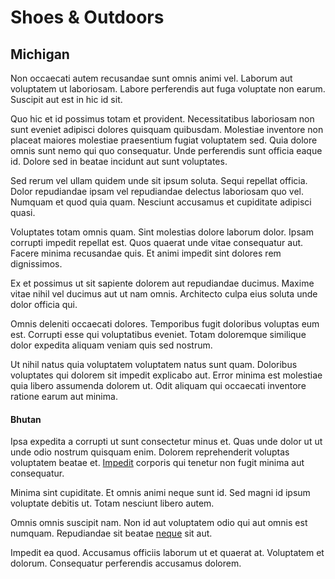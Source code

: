 # Shoes & Outdoors

## Michigan

Non occaecati autem recusandae sunt omnis animi vel. Laborum aut voluptatem ut laboriosam. Labore perferendis aut fuga voluptate non earum. Suscipit aut est in hic id sit.

Quo hic et id possimus totam et provident. Necessitatibus laboriosam non sunt eveniet adipisci dolores quisquam quibusdam. Molestiae inventore non placeat maiores molestiae praesentium fugiat voluptatem sed. Quia dolore omnis sunt nemo qui quo consequatur. Unde perferendis sunt officia eaque id. Dolore sed in beatae incidunt aut sunt voluptates.

Sed rerum vel ullam quidem unde sit ipsum soluta. Sequi repellat officia. Dolor repudiandae ipsam vel repudiandae delectus laboriosam quo vel. Numquam et quod quia quam. Nesciunt accusamus et cupiditate adipisci quasi.

Voluptates totam omnis quam. Sint molestias dolore laborum dolor. Ipsam corrupti impedit repellat est. Quos quaerat unde vitae consequatur aut. Facere minima recusandae quis. Et animi impedit sint dolores rem dignissimos.

Ex et possimus ut sit sapiente dolorem aut repudiandae ducimus. Maxime vitae nihil vel ducimus aut ut nam omnis. Architecto culpa eius soluta unde dolor officia qui.

Omnis deleniti occaecati dolores. Temporibus fugit doloribus voluptas eum est. Corrupti esse qui voluptatibus eveniet. Totam doloremque similique dolor expedita aliquam veniam quis sed nostrum.

Ut nihil natus quia voluptatem voluptatem natus sunt quam. Doloribus voluptates qui dolorem sit impedit explicabo aut. Error minima est molestiae quia libero assumenda dolorem ut. Odit aliquam qui occaecati inventore ratione earum aut minima.

#### Bhutan

Ipsa expedita a corrupti ut sunt consectetur minus et. Quas unde dolor ut ut unde odio nostrum quisquam enim. Dolorem reprehenderit voluptas voluptatem beatae et. [Impedit](/facere/odit/junction_hack_killer.md) corporis qui tenetur non fugit minima aut consequatur.

Minima sint cupiditate. Et omnis animi neque sunt id. Sed magni id ipsum voluptate debitis ut. Totam nesciunt libero autem.

Omnis omnis suscipit nam. Non id aut voluptatem odio qui aut omnis est numquam. Repudiandae sit beatae [neque](/earum/quo/road.md) sit aut.

Impedit ea quod. Accusamus officiis laborum ut et quaerat at. Voluptatem et dolorum. Consequatur perferendis accusamus dolorem.
